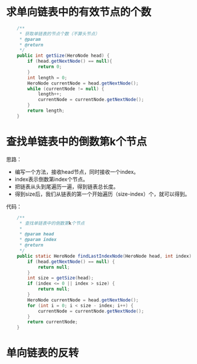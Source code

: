 # 求单向链表中的有效节点的个数

```java
    /**
     * 获取单链表的节点个数（不算头节点）
     * @param 
     * @return
     */
    public int getSize(HeroNode head) {
        if (head.getNextNode() == null){
            return 0;
        }
        int length = 0;
        HeroNode currentNode = head.getNextNode();
        while (currentNode != null) {
            length++;
            currentNode = currentNode.getNextNode();
        }
        return length;
    }
```

# 查找单链表中的倒数第k个节点

思路：

- 编写一个方法，接收head节点，同时接收一个index。
- index表示倒数第index个节点。
- 把链表从头到尾遍历一遍，得到链表总长度。
- 得到size后，我们从链表的第一个开始遍历（size-index）个，就可以得到。

代码：

```java
    /**
     * 查找单链表中的倒数第k个节点
     *
     * @param head
     * @param index
     * @return
     */
    public static HeroNode findLastIndexNode(HeroNode head, int index) {
        if (head.getNextNode() == null) {
            return null;
        }
        int size = getSize(head);
        if (index <= 0 || index > size) {
            return null;
        }
        HeroNode currentNode = head.getNextNode();
        for (int i = 0; i < size - index; i++) {
            currentNode = currentNode.getNextNode();
        }
        return currentNode;
    }

```

# 单向链表的反转



